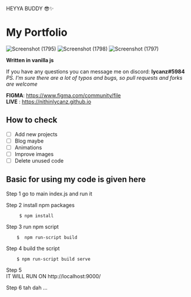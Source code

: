 HEYYA BUDDY 😎✨
# My Portfolio #
![Screenshot (1795)](https://github.com/nithinlycanz/nithinlycanz.github.io/assets/81744339/a32ee401-f031-4d05-99cf-6bb440657249)
![Screenshot (1798)](https://github.com/nithinlycanz/nithinlycanz.github.io/assets/81744339/a46e4b49-6d78-472e-8d00-561bb51493b3)
![Screenshot (1797)](https://github.com/nithinlycanz/nithinlycanz.github.io/assets/81744339/f89113ab-c622-44df-ac8c-6943a7d1f911)

**Written in vanilla js**

If you have any questions you can message me on discord: **lycanz#5984**  
*PS. I'm sure there are a lot of typos and bugs, so pull requests and forks are welcome*  

**FIGMA**: https://www.figma.com/community/file  
**LIVE** : https://nithinlycanz.github.io

## How to check ##
- [ ] Add new projects
- [ ] Blog maybe
- [ ] Animations
- [ ] Improve images
- [ ] Delete unused code

## Basic for using my code is given here ## 

Step 1
        go to main index.js and run it

        

Step 2
         install npm packages

         $ npm install

Step 3
        run npm script

        $  npm run-script build

Step 4
        build the script

        $ npm run-script build serve

Step 5  
        IT WILL RUN ON 
        http://localhost:9000/


Step 6 
        tah dah ... 




